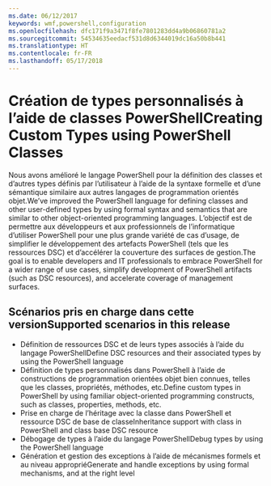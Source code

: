 ```yaml
---
ms.date: 06/12/2017
keywords: wmf,powershell,configuration
ms.openlocfilehash: dfc171f9a3471f8fe7801283dd4a9b06860781a2
ms.sourcegitcommit: 54534635eedacf531d8d6344019dc16a50b8b441
ms.translationtype: HT
ms.contentlocale: fr-FR
ms.lasthandoff: 05/17/2018
---
```

# <a name="creating-custom-types-using-powershell-classes"></a><span data-ttu-id="8cac0-102">Création de types personnalisés à l’aide de classes PowerShell</span><span class="sxs-lookup"><span data-stu-id="8cac0-102">Creating Custom Types using PowerShell Classes</span></span>

<span data-ttu-id="8cac0-103">Nous avons amélioré le langage PowerShell pour la définition des classes et d’autres types définis par l’utilisateur à l’aide de la syntaxe formelle et d’une sémantique similaire aux autres langages de programmation orientés objet.</span><span class="sxs-lookup"><span data-stu-id="8cac0-103">We’ve improved the PowerShell language for defining classes and other user-defined types by using formal syntax and semantics that are similar to other object-oriented programming languages.</span></span> <span data-ttu-id="8cac0-104">L’objectif est de permettre aux développeurs et aux professionnels de l’informatique d’utiliser PowerShell pour une plus grande variété de cas d’usage, de simplifier le développement des artefacts PowerShell (tels que les ressources DSC) et d’accélérer la couverture des surfaces de gestion.</span><span class="sxs-lookup"><span data-stu-id="8cac0-104">The goal is to enable developers and IT professionals to embrace PowerShell for a wider range of use cases, simplify development of PowerShell artifacts (such as DSC resources), and accelerate coverage of management surfaces.</span></span>

## <a name="supported-scenarios-in-this-release"></a><span data-ttu-id="8cac0-105">Scénarios pris en charge dans cette version</span><span class="sxs-lookup"><span data-stu-id="8cac0-105">Supported scenarios in this release</span></span>

-   <span data-ttu-id="8cac0-106">Définition de ressources DSC et de leurs types associés à l’aide du langage PowerShell</span><span class="sxs-lookup"><span data-stu-id="8cac0-106">Define DSC resources and their associated types by using the PowerShell language</span></span>
-   <span data-ttu-id="8cac0-107">Définition de types personnalisés dans PowerShell à l’aide de constructions de programmation orientées objet bien connues, telles que les classes, propriétés, méthodes, etc.</span><span class="sxs-lookup"><span data-stu-id="8cac0-107">Define custom types in PowerShell by using familiar object-oriented programming constructs, such as classes, properties, methods, etc.</span></span>
-   <span data-ttu-id="8cac0-108">Prise en charge de l’héritage avec la classe dans PowerShell et ressource DSC de base de classe</span><span class="sxs-lookup"><span data-stu-id="8cac0-108">Inheritance support with class in PowerShell and class base DSC resource</span></span>
-   <span data-ttu-id="8cac0-109">Débogage de types à l’aide du langage PowerShell</span><span class="sxs-lookup"><span data-stu-id="8cac0-109">Debug types by using the PowerShell language</span></span>
-   <span data-ttu-id="8cac0-110">Génération et gestion des exceptions à l’aide de mécanismes formels et au niveau approprié</span><span class="sxs-lookup"><span data-stu-id="8cac0-110">Generate and handle exceptions by using formal mechanisms, and at the right level</span></span>
